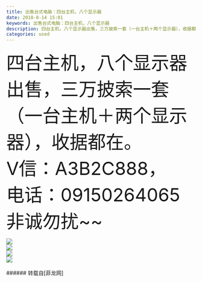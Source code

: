```yaml
---
title: 出售台式电脑：四台主机，八个显示器
date: 2018-8-14 15:01
keywords: 出售台式电脑：四台主机，八个显示器
description: 四台主机，八个显示器出售，三万披索一套（一台主机＋两个显示器），收据都在。V信：A3B2C888，电话：09150264065非诚勿扰~~
categories: used
---
```

<td class="t_f" id="postmessage_1639532">

<font face="Arial"><font size="7">四台主机，八个显示器出售，</font></font><font face="Arial"><font size="7">三万披索一套（一台主机＋两个显示器），</font></font><font face="Arial"><font size="7">收据都在。</font></font><br/>
<font size="7">V信：A3B2C888，<br/>
</font><font size="7">电话：09150264065</font><br/>
<font size="7">非诚勿扰~~</font><br/>

<img aid="914481" data-cf-modified-51c7e4cbde97087deae8981e-="" file="data/attachment/forum/201808/14/150023zezfhnncxrew4hps.jpg.thumb.jpg" id="aimg_914481" inpost="1" onclick="" onmouseover="" src="http://www.flw.ph/data/attachment/forum/201808/14/150023zezfhnncxrew4hps.jpg" style="cursor:pointer" zoomfile="data/attachment/forum/201808/14/150023zezfhnncxrew4hps.jpg"/>


<br/>

<img aid="914482" data-cf-modified-51c7e4cbde97087deae8981e-="" file="data/attachment/forum/201808/14/150025m4o3eqfsy9t2n58n.jpg.thumb.jpg" id="aimg_914482" inpost="1" onclick="" onmouseover="" src="http://www.flw.ph/data/attachment/forum/201808/14/150025m4o3eqfsy9t2n58n.jpg" style="cursor:pointer" zoomfile="data/attachment/forum/201808/14/150025m4o3eqfsy9t2n58n.jpg"/>


<br/>

<img aid="914483" data-cf-modified-51c7e4cbde97087deae8981e-="" file="data/attachment/forum/201808/14/150027pyk75srh656vohjj.jpg.thumb.jpg" id="aimg_914483" inpost="1" onclick="" onmouseover="" src="http://www.flw.ph/data/attachment/forum/201808/14/150027pyk75srh656vohjj.jpg" style="cursor:pointer" zoomfile="data/attachment/forum/201808/14/150027pyk75srh656vohjj.jpg"/>


<br/>

<img aid="914484" data-cf-modified-51c7e4cbde97087deae8981e-="" file="data/attachment/forum/201808/14/150029ce7uul5uklki3858.jpg.thumb.jpg" id="aimg_914484" inpost="1" onclick="" onmouseover="" src="http://www.flw.ph/data/attachment/forum/201808/14/150029ce7uul5uklki3858.jpg" style="cursor:pointer" zoomfile="data/attachment/forum/201808/14/150029ce7uul5uklki3858.jpg"/>


<br/>
<br/>
</td>
###### 转载自[菲龙网]